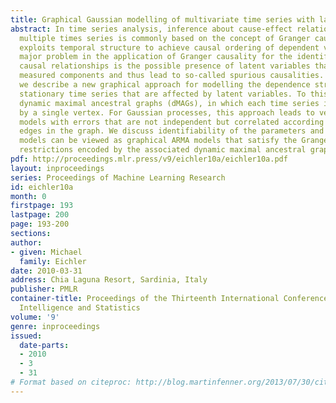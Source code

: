 ```yaml
---
title: Graphical Gaussian modelling of multivariate time series with latent variables
abstract: In time series analysis, inference about cause-effect relationships among
  multiple times series is commonly based on the concept of Granger causality, which
  exploits temporal structure to achieve causal ordering of dependent variables. One
  major problem in the application of Granger causality for the identification of
  causal relationships is the possible presence of latent variables that affect the
  measured components and thus lead to so-called spurious causalities. In this paper,
  we describe a new graphical approach for modelling the dependence structure of multivariate
  stationary time series that are affected by latent variables. To this end, we introduce
  dynamic maximal ancestral graphs (dMAGs), in which each time series is represented
  by a single vertex. For Gaussian processes, this approach leads to vector autoregressive
  models with errors that are not independent but correlated according to the dashed
  edges in the graph. We discuss identifiability of the parameters and show that these
  models can be viewed as graphical ARMA models that satisfy the Granger causality
  restrictions encoded by the associated dynamic maximal ancestral graph.
pdf: http://proceedings.mlr.press/v9/eichler10a/eichler10a.pdf
layout: inproceedings
series: Proceedings of Machine Learning Research
id: eichler10a
month: 0
firstpage: 193
lastpage: 200
page: 193-200
sections: 
author:
- given: Michael
  family: Eichler
date: 2010-03-31
address: Chia Laguna Resort, Sardinia, Italy
publisher: PMLR
container-title: Proceedings of the Thirteenth International Conference on Artificial
  Intelligence and Statistics
volume: '9'
genre: inproceedings
issued:
  date-parts:
  - 2010
  - 3
  - 31
# Format based on citeproc: http://blog.martinfenner.org/2013/07/30/citeproc-yaml-for-bibliographies/
---
```


